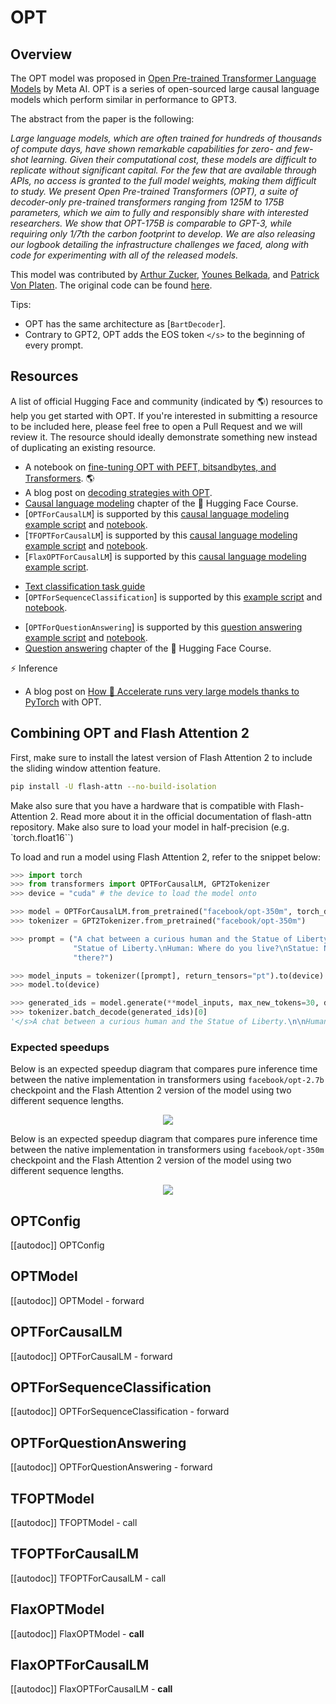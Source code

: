 <!--Copyright 2022 The HuggingFace Team. All rights reserved.

Licensed under the Apache License, Version 2.0 (the "License"); you may not use this file except in compliance with
the License. You may obtain a copy of the License at

http://www.apache.org/licenses/LICENSE-2.0

Unless required by applicable law or agreed to in writing, software distributed under the License is distributed on
an "AS IS" BASIS, WITHOUT WARRANTIES OR CONDITIONS OF ANY KIND, either express or implied. See the License for the
specific language governing permissions and limitations under the License.

⚠️ Note that this file is in Markdown but contain specific syntax for our doc-builder (similar to MDX) that may not be
rendered properly in your Markdown viewer.

-->

# OPT

## Overview

The OPT model was proposed in [Open Pre-trained Transformer Language Models](https://arxiv.org/pdf/2205.01068) by Meta AI.
OPT is a series of open-sourced large causal language models which perform similar in performance to GPT3.

The abstract from the paper is the following:

*Large language models, which are often trained for hundreds of thousands of compute days, have shown remarkable capabilities for zero- and few-shot learning. Given their computational cost, these models are difficult to replicate without significant capital. For the few that are available through APIs, no access is granted to the full model weights, making them difficult to study. We present Open Pre-trained Transformers (OPT), a suite of decoder-only pre-trained transformers ranging from 125M to 175B parameters, which we aim to fully and responsibly share with interested researchers. We show that OPT-175B is comparable to GPT-3, while requiring only 1/7th the carbon footprint to develop. We are also releasing our logbook detailing the infrastructure challenges we faced, along with code for experimenting with all of the released models.*

This model was contributed by [Arthur Zucker](https://hf-mirror.com/ArthurZ), [Younes Belkada](https://hf-mirror.com/ybelkada), and [Patrick Von Platen](https://hf-mirror.com/patrickvonplaten).
The original code can be found [here](https://github.com/facebookresearch/metaseq).

Tips:
- OPT has the same architecture as [`BartDecoder`].
- Contrary to GPT2, OPT adds the EOS token `</s>` to the beginning of every prompt.

## Resources

A list of official Hugging Face and community (indicated by 🌎) resources to help you get started with OPT. If you're
interested in submitting a resource to be included here, please feel free to open a Pull Request and we will review it.
The resource should ideally demonstrate something new instead of duplicating an existing resource.

<PipelineTag pipeline="text-generation" />

- A notebook on [fine-tuning OPT with PEFT, bitsandbytes, and Transformers](https://colab.research.google.com/drive/1jCkpikz0J2o20FBQmYmAGdiKmJGOMo-o?usp=sharing). 🌎
- A blog post on [decoding strategies with OPT](https://hf-mirror.com/blog/introducing-csearch#62-example-two---opt).
- [Causal language modeling](https://hf-mirror.com/course/en/chapter7/6?fw=pt#training-a-causal-language-model-from-scratch) chapter of the 🤗 Hugging Face Course.
- [`OPTForCausalLM`] is supported by this [causal language modeling example script](https://github.com/huggingface/transformers/tree/main/examples/pytorch/language-modeling#gpt-2gpt-and-causal-language-modeling) and [notebook](https://colab.research.google.com/github/huggingface/notebooks/blob/main/examples/language_modeling.ipynb).
- [`TFOPTForCausalLM`] is supported by this [causal language modeling example script](https://github.com/huggingface/transformers/tree/main/examples/tensorflow/language-modeling#run_clmpy) and [notebook](https://colab.research.google.com/github/huggingface/notebooks/blob/main/examples/language_modeling-tf.ipynb).
- [`FlaxOPTForCausalLM`] is supported by this [causal language modeling example script](https://github.com/huggingface/transformers/tree/main/examples/flax/language-modeling#causal-language-modeling).

<PipelineTag pipeline="text-classification" />

- [Text classification task guide](sequence_classification.md)
- [`OPTForSequenceClassification`] is supported by this [example script](https://github.com/huggingface/transformers/tree/main/examples/pytorch/text-classification) and [notebook](https://colab.research.google.com/github/huggingface/notebooks/blob/main/examples/text_classification.ipynb).

<PipelineTag pipeline="question-answering" />

- [`OPTForQuestionAnswering`] is supported by this [question answering example script](https://github.com/huggingface/transformers/tree/main/examples/pytorch/question-answering) and [notebook](https://colab.research.google.com/github/huggingface/notebooks/blob/main/examples/question_answering.ipynb).
- [Question answering](https://hf-mirror.com/course/chapter7/7?fw=pt) chapter
  of the 🤗 Hugging Face Course.

⚡️ Inference

- A blog post on [How 🤗 Accelerate runs very large models thanks to PyTorch](https://hf-mirror.com/blog/accelerate-large-models) with OPT.


## Combining OPT and Flash Attention 2

First, make sure to install the latest version of Flash Attention 2 to include the sliding window attention feature.

```bash
pip install -U flash-attn --no-build-isolation
```

Make also sure that you have a hardware that is compatible with Flash-Attention 2. Read more about it in the official documentation of flash-attn repository. Make also sure to load your model in half-precision (e.g. `torch.float16``)

To load and run a model using Flash Attention 2, refer to the snippet below:

```python
>>> import torch
>>> from transformers import OPTForCausalLM, GPT2Tokenizer
>>> device = "cuda" # the device to load the model onto

>>> model = OPTForCausalLM.from_pretrained("facebook/opt-350m", torch_dtype=torch.float16, attn_implementation="flash_attention_2")
>>> tokenizer = GPT2Tokenizer.from_pretrained("facebook/opt-350m")

>>> prompt = ("A chat between a curious human and the Statue of Liberty.\n\nHuman: What is your name?\nStatue: I am the "
              "Statue of Liberty.\nHuman: Where do you live?\nStatue: New York City.\nHuman: How long have you lived "
              "there?")

>>> model_inputs = tokenizer([prompt], return_tensors="pt").to(device)
>>> model.to(device)

>>> generated_ids = model.generate(**model_inputs, max_new_tokens=30, do_sample=False)
>>> tokenizer.batch_decode(generated_ids)[0]
'</s>A chat between a curious human and the Statue of Liberty.\n\nHuman: What is your name?\nStatue: I am the Statue of Liberty.\nHuman: Where do you live?\nStatue: New York City.\nHuman: How long have you lived there?\nStatue: I have lived here for about a year.\nHuman: What is your favorite place to eat?\nStatue: I love'
```

### Expected speedups

Below is an expected speedup diagram that compares pure inference time between the native implementation in transformers using `facebook/opt-2.7b` checkpoint and the Flash Attention 2 version of the model using two different sequence lengths.

<div style="text-align: center">
<img src="https://user-images.githubusercontent.com/49240599/281101546-d2fca6d2-ee44-48f3-9534-ba8d5bee4531.png">
</div>

Below is an expected speedup diagram that compares pure inference time between the native implementation in transformers using `facebook/opt-350m` checkpoint and the Flash Attention 2 version of the model using two different sequence lengths.

<div style="text-align: center">
<img src="https://user-images.githubusercontent.com/49240599/281101682-d1144e90-0dbc-46f4-8fc8-c6206cb793c9.png">
</div>



## OPTConfig

[[autodoc]] OPTConfig

<frameworkcontent>
<pt>

## OPTModel

[[autodoc]] OPTModel
    - forward

## OPTForCausalLM

[[autodoc]] OPTForCausalLM
    - forward

## OPTForSequenceClassification

[[autodoc]] OPTForSequenceClassification
    - forward

## OPTForQuestionAnswering

[[autodoc]] OPTForQuestionAnswering
    - forward

</pt>
<tf>

## TFOPTModel

[[autodoc]] TFOPTModel
    - call

## TFOPTForCausalLM

[[autodoc]] TFOPTForCausalLM
    - call

</tf>
<jax>

## FlaxOPTModel

[[autodoc]] FlaxOPTModel
    - __call__

## FlaxOPTForCausalLM

[[autodoc]] FlaxOPTForCausalLM
    - __call__

</jax>
</frameworkcontent>
